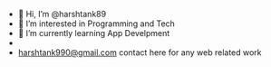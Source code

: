 - 👋 Hi, I’m @harshtank89
- 👀 I’m interested in Programming and Tech
- 🌱 I’m currently learning App Develpment
-
- harshtank990@gmail.com contact here for any web related work

<!---
harshtank89/harshtank89 is a ✨ special ✨ repository because its `README.md` (this file) appears on your GitHub profile.
You can click the Preview link to take a look at your changes.
--->
